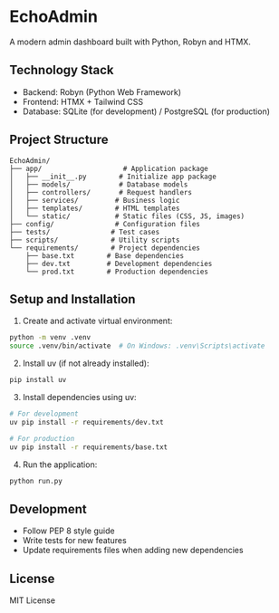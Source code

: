# EchoAdmin

A modern admin dashboard built with Python, Robyn and HTMX.

## Technology Stack

- Backend: Robyn (Python Web Framework)
- Frontend: HTMX + Tailwind CSS
- Database: SQLite (for development) / PostgreSQL (for production)

## Project Structure

```
EchoAdmin/
├── app/                    # Application package
│   ├── __init__.py        # Initialize app package
│   ├── models/            # Database models
│   ├── controllers/       # Request handlers
│   ├── services/         # Business logic
│   ├── templates/        # HTML templates
│   └── static/           # Static files (CSS, JS, images)
├── config/               # Configuration files
├── tests/               # Test cases
├── scripts/             # Utility scripts
└── requirements/        # Project dependencies
    ├── base.txt        # Base dependencies
    ├── dev.txt         # Development dependencies
    └── prod.txt        # Production dependencies
```

## Setup and Installation

1. Create and activate virtual environment:
```bash
python -m venv .venv
source .venv/bin/activate  # On Windows: .venv\Scripts\activate
```

2. Install uv (if not already installed):
```bash
pip install uv
```

3. Install dependencies using uv:
```bash
# For development
uv pip install -r requirements/dev.txt

# For production
uv pip install -r requirements/base.txt
```

4. Run the application:
```bash
python run.py
```

## Development

- Follow PEP 8 style guide
- Write tests for new features
- Update requirements files when adding new dependencies

## License

MIT License
